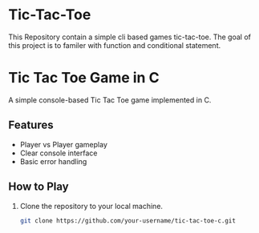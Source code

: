 # Tic-Tac-Toe
This Repository contain a simple cli based games tic-tac-toe. The goal of this project is to familer with function and conditional statement.
# Tic Tac Toe Game in C

A simple console-based Tic Tac Toe game implemented in C.

## Features

- Player vs Player gameplay
- Clear console interface
- Basic error handling

## How to Play

1. Clone the repository to your local machine.
   ```bash
   git clone https://github.com/your-username/tic-tac-toe-c.git
